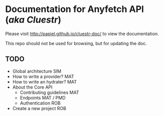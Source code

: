 # Documentation for Anyfetch API (*aka Cluestr*)

Please visit http://papiel.github.io/cluestr-doc/ to view the documentation.

This repo should not be used for browsing, but for updating the doc.

## TODO
* Global architecture               SIM
* How to write a provider?          MAT
* How to write an hydrater?         MAT
* About the Core API
    - Contributing guidelines       MAT
    - Endpoints                     MAT / PMD
    - Authentication                ROB
* Create a new project              ROB
